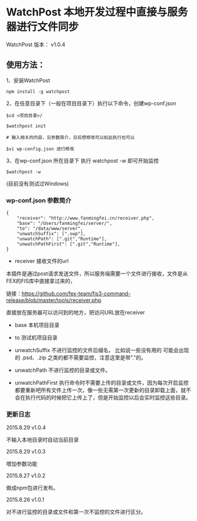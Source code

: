 # WatchPost 本地开发过程中直接与服务器进行文件同步

WatchPost
版本： v1.0.4

## 使用方法：

1、安装WatchPost

    npm install -g watchpost

2、在任意目录下（一般在项目目录下）执行以下命令，创建wp-conf.json

    $cd <项目目录>/

    $watchpost init
    
    # 输入相关的内容，见参数简介，日后想修改可以如此执行也可以 

    $vi wp-config.json 进行修改

3、在wp-conf.json 所在目录下 执行 watchpost -w 即可开始监控

    $watchpost -w


(目前没有测试过Windows)


### wp-conf.json 参数简介

    {
        "receiver": "http://www.fanmingfei.cn/receiver.php",
        "base": "/Users/fanmingfei/server/",
        "to": "/data/www/server",
        "unwatchSuffix": [".swp"],
        "unwatchPath": [".git","Runtime"],
        "unwatchPathFirst": [".git","Runtime"],
    }


* receiver 接收文件的url

本插件是通过post请求发送文件，所以服务端需要一个文件进行接收，文件是从FEX的FIS库中直接拿过来的，

链接：<https://github.com/fex-team/fis3-command-release/blob/master/tools/receiver.php>

直接放在服务器可以访问到的地方，把访问URL放在receiver

* base 本机项目目录

* to 测试机项目目录

* unwatchSuffix 不进行监控的文件后缀名， 比如说一些没有用的 可能会出现的 .psd、.zip 之类的都不需要监控，注意这里是带"."的。

* unwatchPath 不进行监控的目录或文件。

* unwatchPathFirst 执行命令时不需要上传的目录或文件，因为每次开启监控都要重新吧所有文件上传一次，像一些无需第一次更新的目录卸载上面，就不会在执行代码的时候把它上传上了，但是开始监控以后会实时监控这些目录。


### 更新日志

2015.8.29 v1.0.4

不输入本地目录时自动当前目录

2015.8.29 v1.0.3

增加参数功能

2015.8.27 v1.0.2

做成npm包进行发布。

2015.8.26 v1.0.1

对不进行监控的目录或文件和第一次不监控的文件进行区分。
